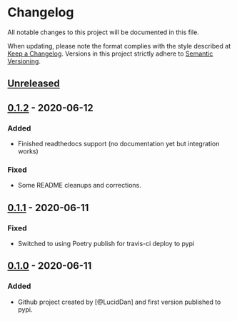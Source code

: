 # Changelog

All notable changes to this project will be documented in this file.

When updating, please note the format complies with the style described at [Keep a Changelog].
Versions in this project strictly adhere to [Semantic Versioning].

## [Unreleased]

## [0.1.2] - 2020-06-12
### Added
- Finished readthedocs support (no documentation yet but integration works)

### Fixed
- Some README cleanups and corrections.

## [0.1.1] - 2020-06-11
### Fixed
- Switched to using Poetry publish for travis-ci deploy to pypi

## [0.1.0] - 2020-06-11
### Added
- Github project created by [@LucidDan] and first version published to pypi.



[Keep a Changelog]: https://keepachangelog.com/en/1.0.0/
[Semantic Versioning]: https://semver.org/spec/v2.0.0.html

[Unreleased]: https://github.com/LucidDan/django-cadence/compare/0.1.1...HEAD
[0.1.2]: https://github.com/LucidDan/django-cadence/compare/0.1.1...0.1.2
[0.1.1]: https://github.com/LucidDan/django-cadence/compare/0.1.0...0.1.1
[0.1.0]: https://github.com/LucidDan/django-cadence/releases/tag/0.1.0
